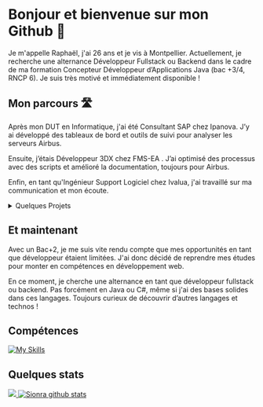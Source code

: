 # Bonjour et bienvenue sur mon Github 👋

Je m'appelle Raphaël, j'ai 26 ans et je vis à Montpellier. Actuellement, je recherche une alternance Développeur Fullstack ou Backend dans le cadre de ma formation Concepteur Développeur d’Applications Java (bac +3/4, RNCP 6). Je suis très motivé et immédiatement disponible !

## Mon parcours 🛣

Après mon DUT en Informatique, j'ai été Consultant SAP chez Ipanova. J’y ai développé des tableaux de bord et outils de suivi pour analyser les serveurs Airbus. 

Ensuite, j’étais Développeur 3DX chez FMS-EA . J’ai optimisé des processus avec des scripts et amélioré la documentation, toujours pour Airbus.

Enfin, en tant qu'Ingénieur Support Logiciel chez Ivalua, j'ai travaillé sur ma communication et mon écoute.

<details>
    <summary>Quelques Projets</summary>
    
1. La météo

    Un site simple qui permet d'afficher la météo actuelle et les prévisions des 7 prochains jours. https://sionra.github.io/index.html
2. La bataille navale

    Un petit projet pour apprendre le C# et refaire le jeu de la bataille navale en C# utilisant uniquement la console.

</details>

## Et maintenant

Avec un Bac+2, je me suis vite rendu compte que mes opportunités en tant que développeur étaient limitées. J'ai donc décidé de reprendre mes études pour monter en compétences en développement web. 

En ce moment, je cherche une alternance en tant que développeur fullstack ou backend. Pas forcément en Java ou C#, même si j'ai des bases solides dans ces langages. Toujours curieux de découvrir d’autres langages et technos !

## Compétences
[![My Skills](https://skillicons.dev/icons?i=js,html,css,java,angular,nodejs,spring,mysql,git,cs,py&perline=4)](https://github.com/Sionra)


## Quelques stats

<a href="https://github.com/Sionra">
  <img src="https://github-readme-stats.vercel.app/api/top-langs/?username=Sionra&theme=dark&hide_langs_below=1" />
</a>
<a href="https://github.com/Sionra">
 <img src="https://github-readme-stats.vercel.app/api?username=Sionra&show_icons=true&theme=dark&line_height=40" alt="Sionra github stats"/>
</a>
<!--
**Sionra/Sionra** is a ✨ _special_ ✨ repository because its `README.md` (this file) appears on your GitHub profile.

Here are some ideas to get you started:

- 🔭 I’m currently working on ...
- 🌱 I’m currently learning ...
- 👯 I’m looking to collaborate on ...
- 🤔 I’m looking for help with ...
- 💬 Ask me about ...
- 📫 How to reach me: ...
- 😄 Pronouns: ...
- ⚡ Fun fact: ...
-->
